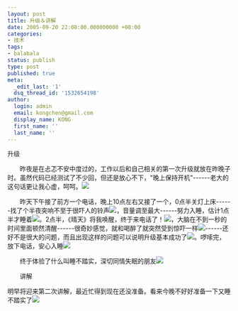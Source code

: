 ```yaml
---
layout: post
title: 升级＆讲解
date: 2005-09-20 22:08:00.000000000 +08:00
categories:
- 技术
tags:
- balabala
status: publish
type: post
published: true
meta:
  _edit_last: '1'
  dsq_thread_id: '1532654198'
author:
  login: admin
  email: kongchen@gmail.com
  display_name: KONG
  first_name: ''
  last_name: ''
---
```

升级

　　昨夜是在忐忑不安中度过的，工作以后和自己相关的第一次升级就放在昨晚子时。虽然代码已经测试了不少回，但还是放心不下，"晚上保持开机"------老大的这句话更让我心虚，呵呵。![](assets/smile_tongue.gif)

　　昨天下午接了前方一个电话，晚上10点左右又接了一个，0点半关灯上床------找了个半夜突响不至于很吓人的铃声![](assets/smile_embaressed.gif)，音量调至最大------努力入睡，估计1点半才睡着![](assets/smile_yawn.gif)。2点半，《晴天》将我唤醒，终于来电话了！![](assets/smile_baringteeth.gif)，大脑在不到一秒的时间里面顿然清醒------很奇妙感觉，就和喝醉了就突然受到惊吓一样![](assets/smile_sniff.gif)------还好不是很大的问题，而且出现这样的问题可以说明升级基本成功了![](assets/smile_teeth.gif)。啰嗦完，放下电话，安心入睡![](assets/moon.gif)

　　终于体验了什么叫睡不踏实，深切同情失眠的朋友![](assets/smile_confused.gif)

　　讲解

明早将迎来第二次讲解，最近忙得到现在还没准备。看来今晚不好好准备一下又睡不踏实了![](assets/smile_yawn.gif)